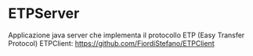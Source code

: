 # ETPServer
Applicazione java server che implementa il protocollo ETP (Easy Transfer Protocol)
ETPClient: https://github.com/FiordiStefano/ETPClient

